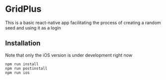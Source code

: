 #  GridPlus

This is a basic react-native app facilitating the process of creating a random seed and using it as a login

## Installation

Note that only the iOS version is under development right now

```
npm run install
npm run postinstall
npm run ios
```
